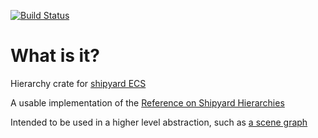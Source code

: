 [![Build Status](https://github.com/dakom/shipyard-hierarchy/workflows/Test/badge.svg)](https://github.com/dakom/shipyard-hierarchy/actions)

# What is it?

Hierarchy crate for [shipyard ECS](https://github.com/leudz/shipyard)

A usable implementation of the [Reference on Shipyard Hierarchies](https://leudz.github.io/shipyard/book/recipes/hierarchy.html)

Intended to be used in a higher level abstraction, such as [a scene graph](https://github.com/dakom/shipyard-scenegraph)
